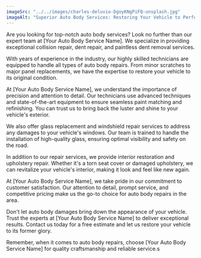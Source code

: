 ```yaml
---
imageSrc: "../../images/charles-deluvio-DgoyKNgPiFQ-unsplash.jpg"
imageAlt: "Superior Auto Body Services: Restoring Your Vehicle to Perfection"
---
```


Are you looking for top-notch auto body services? Look no further than our expert team at [Your Auto Body Service Name]. We specialize in providing exceptional collision repair, dent repair, and paintless dent removal services.

With years of experience in the industry, our highly skilled technicians are equipped to handle all types of auto body repairs. From minor scratches to major panel replacements, we have the expertise to restore your vehicle to its original condition.

At [Your Auto Body Service Name], we understand the importance of precision and attention to detail. Our technicians use advanced techniques and state-of-the-art equipment to ensure seamless paint matching and refinishing. You can trust us to bring back the luster and shine to your vehicle's exterior.

We also offer glass replacement and windshield repair services to address any damages to your vehicle's windows. Our team is trained to handle the installation of high-quality glass, ensuring optimal visibility and safety on the road.

In addition to our repair services, we provide interior restoration and upholstery repair. Whether it's a torn seat cover or damaged upholstery, we can revitalize your vehicle's interior, making it look and feel like new again.

At [Your Auto Body Service Name], we take pride in our commitment to customer satisfaction. Our attention to detail, prompt service, and competitive pricing make us the go-to choice for auto body repairs in the area.

Don't let auto body damages bring down the appearance of your vehicle. Trust the experts at [Your Auto Body Service Name] to deliver exceptional results. Contact us today for a free estimate and let us restore your vehicle to its former glory.

Remember, when it comes to auto body repairs, choose [Your Auto Body Service Name] for quality craftsmanship and reliable service.s
